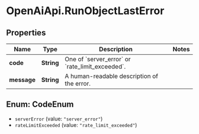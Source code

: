 # OpenAiApi.RunObjectLastError

## Properties
Name | Type | Description | Notes
------------ | ------------- | ------------- | -------------
**code** | **String** | One of &#x60;server_error&#x60; or &#x60;rate_limit_exceeded&#x60;. | 
**message** | **String** | A human-readable description of the error. | 

<a name="CodeEnum"></a>
## Enum: CodeEnum

* `serverError` (value: `"server_error"`)
* `rateLimitExceeded` (value: `"rate_limit_exceeded"`)

